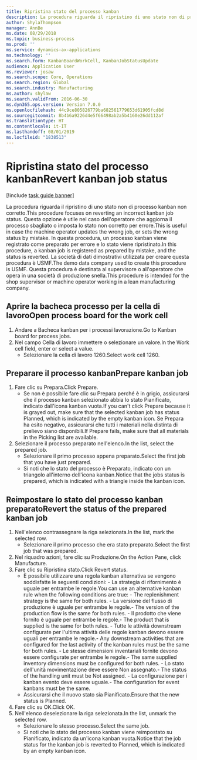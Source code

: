```yaml
---
title: Ripristina stato del processo kanban
description: La procedura riguarda il ripristino di uno stato non di processo kanban non corretto.
author: ShylaThompson
manager: AnnBe
ms.date: 08/29/2018
ms.topic: business-process
ms.prod: ''
ms.service: dynamics-ax-applications
ms.technology: ''
ms.search.form: KanbanBoardWorkCell, KanbanJobStatusUpdate
audience: Application User
ms.reviewer: josaw
ms.search.scope: Core, Operations
ms.search.region: Global
ms.search.industry: Manufacturing
ms.author: shylaw
ms.search.validFrom: 2016-06-30
ms.dyn365.ops.version: Version 7.0.0
ms.openlocfilehash: 44c9ce805826779ba682561779653d61905fcd8d
ms.sourcegitcommit: 8b4b6a9226d4e5f66498ab2a5b4160e26dd112af
ms.translationtype: HT
ms.contentlocale: it-IT
ms.lasthandoff: 08/01/2019
ms.locfileid: "1838513"
---
```

# <a name="revert-kanban-job-status"></a><span data-ttu-id="c4fd8-103">Ripristina stato del processo kanban</span><span class="sxs-lookup"><span data-stu-id="c4fd8-103">Revert kanban job status</span></span>

[!include [task guide banner](../../includes/task-guide-banner.md)]

<span data-ttu-id="c4fd8-104">La procedura riguarda il ripristino di uno stato non di processo kanban non corretto.</span><span class="sxs-lookup"><span data-stu-id="c4fd8-104">This procedure focuses on reverting an incorrect kanban job status.</span></span> <span data-ttu-id="c4fd8-105">Questa opzione è utile nel caso dell'operatore che aggiorna il processo sbagliato o imposta lo stato non corretto per errore.</span><span class="sxs-lookup"><span data-stu-id="c4fd8-105">This is useful in case the machine operator updates the wrong job, or sets the wrong status by mistake.</span></span> <span data-ttu-id="c4fd8-106">In questa procedura, un processo kanban viene registrato come preparato per errore e lo stato viene ripristinato.</span><span class="sxs-lookup"><span data-stu-id="c4fd8-106">In this procedure, a kanban job is registered as prepared by mistake, and the status is reverted.</span></span> <span data-ttu-id="c4fd8-107">La società di dati dimostrativi utilizzata per creare questa procedura è USMF.</span><span class="sxs-lookup"><span data-stu-id="c4fd8-107">The demo data company used to create this procedure is USMF.</span></span> <span data-ttu-id="c4fd8-108">Questa procedura è destinata al supervisore o all'operatore che opera in una società di produzione snella.</span><span class="sxs-lookup"><span data-stu-id="c4fd8-108">This procedure is intended for the shop supervisor or machine operator working in a lean manufacturing company.</span></span>


## <a name="open-process-board-for-the-work-cell"></a><span data-ttu-id="c4fd8-109">Aprire la bacheca processo per la cella di lavoro</span><span class="sxs-lookup"><span data-stu-id="c4fd8-109">Open process board for the work cell</span></span>
1. <span data-ttu-id="c4fd8-110">Andare a Bacheca kanban per i processi lavorazione.</span><span class="sxs-lookup"><span data-stu-id="c4fd8-110">Go to Kanban board for process jobs.</span></span>
2. <span data-ttu-id="c4fd8-111">Nel campo Cella di lavoro immettere o selezionare un valore.</span><span class="sxs-lookup"><span data-stu-id="c4fd8-111">In the Work cell field, enter or select a value.</span></span>
    * <span data-ttu-id="c4fd8-112">Selezionare la cella di lavoro 1260.</span><span class="sxs-lookup"><span data-stu-id="c4fd8-112">Select work cell 1260.</span></span>  

## <a name="prepare-kanban-job"></a><span data-ttu-id="c4fd8-113">Preparare il processo kanban</span><span class="sxs-lookup"><span data-stu-id="c4fd8-113">Prepare kanban job</span></span>
1. <span data-ttu-id="c4fd8-114">Fare clic su Prepara.</span><span class="sxs-lookup"><span data-stu-id="c4fd8-114">Click Prepare.</span></span>
    * <span data-ttu-id="c4fd8-115">Se non è possibile fare clic su Prepara perché è in grigio, assicurarsi che il processo kanban selezionato abbia lo stato Pianificato, indicato dall'icona kanban vuota.</span><span class="sxs-lookup"><span data-stu-id="c4fd8-115">If you can't click Prepare because it is grayed out, make sure that the selected kanban job has status Planned, which is indicated by the empty kanban icon.</span></span> <span data-ttu-id="c4fd8-116">Se Prepara ha esito negativo, assicurarsi che tutti i materiali nella distinta di prelievo siano disponibili.</span><span class="sxs-lookup"><span data-stu-id="c4fd8-116">If Prepare fails, make sure that all materials in the Picking list are available.</span></span>  
2. <span data-ttu-id="c4fd8-117">Selezionare il processo preparato nell'elenco.</span><span class="sxs-lookup"><span data-stu-id="c4fd8-117">In the list, select the prepared job.</span></span>
    * <span data-ttu-id="c4fd8-118">Selezionare il primo processo appena preparato.</span><span class="sxs-lookup"><span data-stu-id="c4fd8-118">Select the first job that you have just prepared.</span></span>  
    * <span data-ttu-id="c4fd8-119">Si noti che lo stato del processo è Preparato, indicato con un triangolo all'interno dell'icona kanban.</span><span class="sxs-lookup"><span data-stu-id="c4fd8-119">Notice that the jobs status is prepared, which is indicated with a triangle inside the kanban icon.</span></span>  

## <a name="revert-the-status-of-the-prepared-kanban-job"></a><span data-ttu-id="c4fd8-120">Reimpostare lo stato del processo kanban preparato</span><span class="sxs-lookup"><span data-stu-id="c4fd8-120">Revert the status of the prepared kanban job</span></span>
1. <span data-ttu-id="c4fd8-121">Nell'elenco contrassegnare la riga selezionata.</span><span class="sxs-lookup"><span data-stu-id="c4fd8-121">In the list, mark the selected row.</span></span>
    * <span data-ttu-id="c4fd8-122">Selezionare il primo processo che era stato preparato.</span><span class="sxs-lookup"><span data-stu-id="c4fd8-122">Select the first job that was prepared.</span></span>  
2. <span data-ttu-id="c4fd8-123">Nel riquadro azioni, fare clic su Produzione.</span><span class="sxs-lookup"><span data-stu-id="c4fd8-123">On the Action Pane, click Manufacture.</span></span>
3. <span data-ttu-id="c4fd8-124">Fare clic su Ripristina stato.</span><span class="sxs-lookup"><span data-stu-id="c4fd8-124">Click Revert status.</span></span>
    * <span data-ttu-id="c4fd8-125">È possibile utilizzare una regola kanban alternativa se vengono soddisfatte le seguenti condizioni: - La strategia di rifornimento è uguale per entrambe le regole.</span><span class="sxs-lookup"><span data-stu-id="c4fd8-125">You can use an alternative kanban rule when the following conditions are true:  - The replenishment strategy is the same for both rules.</span></span>  <span data-ttu-id="c4fd8-126">- La versione del flusso di produzione è uguale per entrambe le regole.</span><span class="sxs-lookup"><span data-stu-id="c4fd8-126">- The version of the production flow is the same for both rules.</span></span>  <span data-ttu-id="c4fd8-127">- Il prodotto che viene fornito è uguale per entrambe le regole.</span><span class="sxs-lookup"><span data-stu-id="c4fd8-127">- The product that is supplied is the same for both rules.</span></span>  <span data-ttu-id="c4fd8-128">- Tutte le attività downstream configurate per l'ultima attività delle regole kanban devono essere uguali per entrambe le regole.</span><span class="sxs-lookup"><span data-stu-id="c4fd8-128">- Any downstream activities that are configured for the last activity of the kanban rules must be the same for both rules.</span></span>  <span data-ttu-id="c4fd8-129">- Le stesse dimensioni inventariali fornite devono essere configurate per entrambe le regole.</span><span class="sxs-lookup"><span data-stu-id="c4fd8-129">- The same supplied inventory dimensions must be configured for both rules.</span></span>  <span data-ttu-id="c4fd8-130">- Lo stato dell'unità movimentazione deve essere Non assegnato.</span><span class="sxs-lookup"><span data-stu-id="c4fd8-130">- The status of the handling unit must be Not assigned.</span></span>  <span data-ttu-id="c4fd8-131">- La configurazione per i kanban evento deve essere uguale.</span><span class="sxs-lookup"><span data-stu-id="c4fd8-131">- The configuration for event kanbans must be the same.</span></span>  
    * <span data-ttu-id="c4fd8-132">Assicurarsi che il nuovo stato sia Pianificato.</span><span class="sxs-lookup"><span data-stu-id="c4fd8-132">Ensure that the new status is Planned.</span></span>  
4. <span data-ttu-id="c4fd8-133">Fare clic su OK.</span><span class="sxs-lookup"><span data-stu-id="c4fd8-133">Click OK.</span></span>
5. <span data-ttu-id="c4fd8-134">Nell'elenco deselezionare la riga selezionata.</span><span class="sxs-lookup"><span data-stu-id="c4fd8-134">In the list, unmark the selected row.</span></span>
    * <span data-ttu-id="c4fd8-135">Selezionare lo stesso processo.</span><span class="sxs-lookup"><span data-stu-id="c4fd8-135">Select the same job.</span></span>  
    * <span data-ttu-id="c4fd8-136">Si noti che lo stato del processo kanban viene reimpostato su Pianificato, indicato da un'icona kanban vuota.</span><span class="sxs-lookup"><span data-stu-id="c4fd8-136">Notice that the job status for the kanban job is reverted to Planned, which is indicated by an empty kanban icon.</span></span>  

